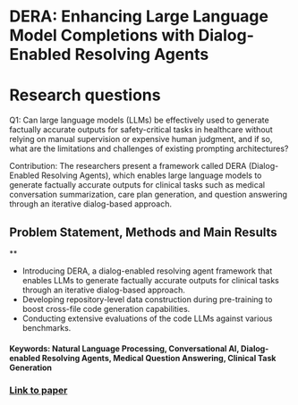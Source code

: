 # DERA: Enhancing Large Language Model Completions with Dialog-Enabled Resolving Agents

# Research questions
Q1: Can large language models (LLMs) be effectively used to generate factually accurate outputs for safety-critical tasks in healthcare without relying on manual supervision or expensive human judgment, and if so, what are the limitations and challenges of existing prompting architectures?

Contribution: The researchers present a framework called DERA (Dialog-Enabled Resolving Agents), which enables large language models to generate factually accurate outputs for clinical tasks such as medical conversation summarization, care plan generation, and question answering through an iterative dialog-based approach.

## Problem Statement, Methods and Main Results
**
* Introducing DERA, a dialog-enabled resolving agent framework that enables LLMs to generate factually accurate outputs for clinical tasks through an iterative dialog-based approach.
* Developing repository-level data construction during pre-training to boost cross-file code generation capabilities.
* Conducting extensive evaluations of the code LLMs against various benchmarks.

#### Keywords: Natural Language Processing, Conversational AI, Dialog-enabled Resolving Agents, Medical Question Answering, Clinical Task Generation


### [Link to paper](https://arxiv.org/abs/2303.17071)
        